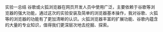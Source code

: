 实验一总结
   谷歌或火狐浏览器在网页开发人员中使用广泛，主要依赖于谷歌等浏览器的强大功能，通过这次的实验安装及简单的浏览器基本操作，我对谷歌、火狐等的浏览器的功能有了更加清晰的认识。火狐浏览器丰富的扩展功能、谷歌内蕴含的大量的专业知识，值得我们更深层次地去挖掘、探索。
